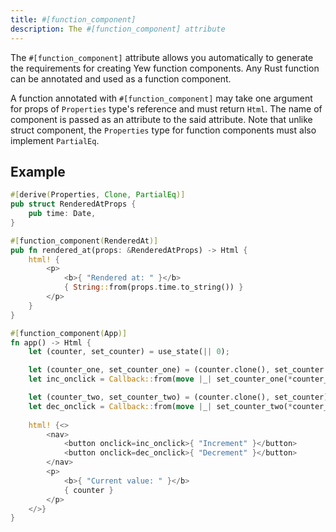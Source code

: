```yaml
---
title: #[function_component]
description: The #[function_component] attribute
---
```



The `#[function_component]` attribute allows you automatically to generate the requirements for creating Yew function components. Any Rust function can be annotated and used as a function component. 

A function annotated with `#[function_component]` may take one argument for props of `Properties` type's reference and must return `Html`. The name of component is passed as an attribute to the said attribute. Note that unlike struct component, the `Properties` type for function components must also implement `PartialEq`.

## Example

<!--DOCUSAURUS_CODE_TABS-->
<!--With props-->
```rust
#[derive(Properties, Clone, PartialEq)]
pub struct RenderedAtProps {
    pub time: Date,
}

#[function_component(RenderedAt)]
pub fn rendered_at(props: &RenderedAtProps) -> Html {
    html! {
        <p>
            <b>{ "Rendered at: " }</b>
            { String::from(props.time.to_string()) }
        </p>
    }
}
```

<!--Without props-->
```rust
#[function_component(App)]
fn app() -> Html {
    let (counter, set_counter) = use_state(|| 0);

    let (counter_one, set_counter_one) = (counter.clone(), set_counter.clone());
    let inc_onclick = Callback::from(move |_| set_counter_one(*counter_one + 1));

    let (counter_two, set_counter_two) = (counter.clone(), set_counter);
    let dec_onclick = Callback::from(move |_| set_counter_two(*counter_two - 1));
    
    html! {<>
        <nav>
            <button onclick=inc_onclick>{ "Increment" }</button>
            <button onclick=dec_onclick>{ "Decrement" }</button>
        </nav>
        <p>
            <b>{ "Current value: " }</b>
            { counter }
        </p>
    </>}
}
```
<!--END_DOCUSAURUS_CODE_TABS-->
